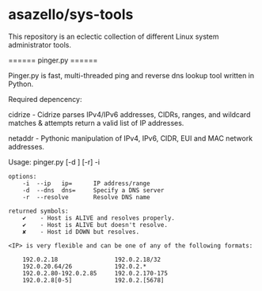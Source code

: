 # asazello/sys-tools 
This repository is an eclectic collection of different Linux system administrator tools.

====== pinger.py ======

Pinger.py is fast, multi-threaded ping and reverse dns lookup tool written in Python.

Required depencency:

cidrize  -  Cidrize parses IPv4/IPv6 addresses, CIDRs, ranges, and wildcard matches & attempts return a valid list of IP addresses.

netaddr  -  Pythonic manipulation of IPv4, IPv6, CIDR, EUI and MAC network addresses.

Usage:
    pinger.py [-d <DNS-IP>]  [-r]  -i <IP>

    options:
        -i  --ip   ip=      IP address/range
        -d  --dns  dns=     Specify a DNS server
        -r  --resolve       Resolve DNS name

    returned symbols:
        ✔    - Host is ALIVE and resolves properly.
        ✔    - Host is ALIVE but doesn't resolve.
        ✘    - Host id DOWN but resolves.

    <IP> is very flexible and can be one of any of the following formats:

        192.0.2.18                192.0.2.18/32
        192.0.20.64/26            192.0.2.*
        192.0.2.80-192.0.2.85     192.0.2.170-175
        192.0.2.8[0-5]            192.0.2.[5678]
